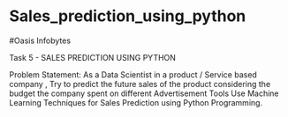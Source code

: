 # Sales_prediction_using_python


#Oasis  Infobytes




 Task 5 - SALES PREDICTION USING PYTHON   
 
 
 
 
 
 
 
 
 Problem Statement: As a Data Scientist in a product / Service based company , Try to predict the future sales of the product considering the budget the company spent on different Advertisement Tools Use Machine Learning Techniques for Sales Prediction using Python Programming.
